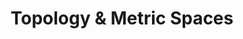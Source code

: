 ---
layout: toctree
title: Topology & Metric Spaces
permalink: /blog/maths/topo-metric/
parent: /blog/maths/


enumerategrandchild: true

---